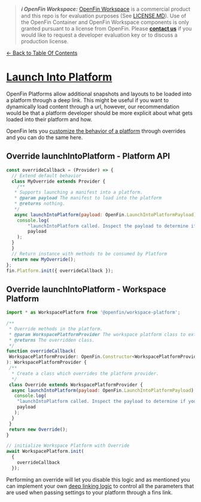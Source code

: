 > **_:information_source: OpenFin Workspace:_** [OpenFin Workspace](https://www.openfin.co/workspace/) is a commercial product and this repo is for evaluation purposes (See [LICENSE.MD](../../../LICENSE.MD)). Use of the OpenFin Container and OpenFin Workspace components is only granted pursuant to a license from OpenFin. Please [**contact us**](https://www.openfin.co/workspace/poc/) if you would like to request a developer evaluation key or to discuss a production license.

[<- Back to Table Of Contents](../README.md)

# [Launch Into Platform](https://developers.openfin.co/of-docs/docs/platform-getting-started#deep-linking-fin--fins-link)

OpenFin Platforms allow additional snapshots and layouts to be loaded into a platform through a deep link. This might be useful if you want to dynamically load content through a url, however, our recommendation would be that a platform developer should be more explicit about what gets loaded into their platform and how.

OpenFin lets you [customize the behavior of a platform](https://developers.openfin.co/of-docs/docs/platform-customization#example-overriding-default-getsnapshot-behavior) through overrides and you can do the same here.

## Override launchIntoPlatform - Platform API

```js
const overrideCallback = (Provider) => {
  // Extend default behavior
  class MyOverride extends Provider {
    /**
   * Supports launching a manifest into a platform.
   * @param payload The manifest to load into the platform
   * @returns nothing.
   */
   async launchIntoPlatform(payload: OpenFin.LaunchIntoPlatformPayload): Promise<void> {
    console.log(
        "launchIntoPlatform called. Inspect the payload to determine if you should launch it by calling super.launchIntoPlatform or alternatively do not call super.launchIntoPlatform if you do not want to dynamically launch content in this way. If you want to implement your own logic against your own query param then look at implementing your own deep linking logic: https://developers.openfin.co/of-docs/docs/deep-linking .",
        payload
    );
  }
  }
  // Return instance with methods to be consumed by Platform
  return new MyOverride();
};
fin.Platform.init({ overrideCallback });
```

## Override launchIntoPlatform - Workspace Platform

```js
import * as WorkspacePlatform from '@openfin/workspace-platform';

/**
 * Override methods in the platform.
 * @param WorkspacePlatformProvider The workspace platform class to extend.
 * @returns The overridden class.
 */
function overrideCallback(
 WorkspacePlatformProvider: OpenFin.Constructor<WorkspacePlatformProvider>
): WorkspacePlatformProvider {
 /**
  * Create a class which overrides the platform provider.
  */
 class Override extends WorkspacePlatformProvider {
  async launchIntoPlatform(payload: OpenFin.LaunchIntoPlatformPayload): Promise<void> {
   console.log(
    "launchIntoPlatform called. Inspect the payload to determine if you should launch it by calling super.launchIntoPlatform or alternatively do not call super.launchIntoPlatform if you do not want to dynamically launch content in this way. If you want to implement your own logic against your own query param then look at implementing your own deep linking logic: https://developers.openfin.co/of-docs/docs/deep-linking .",
    payload
   );
  }
 }
 return new Override();
}

// initialize Workspace Platform with Override
await WorkspacePlatform.init(
  {
    overrideCallback
  });
```

Performing an override will let you disable this logic and as mentioned you can implement your own [deep linking logic](https://developers.openfin.co/of-docs/docs/deep-linking) to control all the parameters that are used when passing settings to your platform through a fins link.
